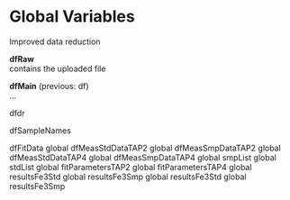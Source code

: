 # Global Variables


Improved data reduction 

**dfRaw** \
contains the uploaded file

**dfMain** (previous: df)\
...

dfdr

dfSampleNames

dfFitData
        global dfMeasStdDataTAP2
        global dfMeasSmpDataTAP2
        global dfMeasStdDataTAP4
        global dfMeasSmpDataTAP4
        global smpList
        global stdList
        global fitParametersTAP2
        global fitParametersTAP4
        global resultsFe3Std
        global resultsFe3Smp
        global resultsFe3Std
        global resultsFe3Smp
